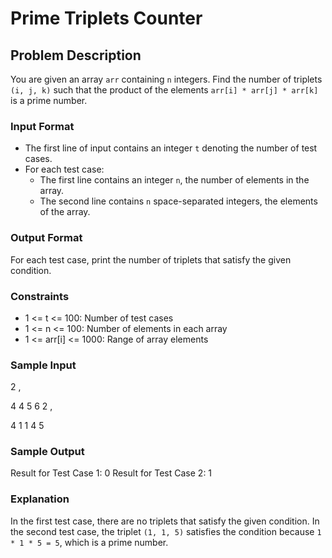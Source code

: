 # Prime Triplets Counter

## Problem Description

You are given an array `arr` containing `n` integers. Find the number of triplets `(i, j, k)` such that the product of the elements `arr[i] * arr[j] * arr[k]` is a prime number.

### Input Format

- The first line of input contains an integer `t` denoting the number of test cases.
- For each test case:
  - The first line contains an integer `n`, the number of elements in the array.
  - The second line contains `n` space-separated integers, the elements of the array.

### Output Format

For each test case, print the number of triplets that satisfy the given condition.

### Constraints

- 1 <= t <= 100: Number of test cases
- 1 <= n <= 100: Number of elements in each array
- 1 <= arr[i] <= 1000: Range of array elements

### Sample Input

2
,

4
4 5 6 2
,

4
1 1 4 5


### Sample Output

Result for Test Case 1: 0
Result for Test Case 2: 1


### Explanation

In the first test case, there are no triplets that satisfy the given condition.
In the second test case, the triplet `(1, 1, 5)` satisfies the condition because `1 * 1 * 5 = 5`, which is a prime number.
